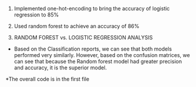 1. Implemented one-hot-encoding to bring the accuracy of logistic regression to 85%

2. Used random forest to achieve an accuracy of 86%

3. RANDOM FOREST vs. LOGISTIC REGRESSION ANALYSIS
- Based on the Classification reports, we can see that both models performed very similarly. However, based on the confusion matrices, we can see that because the Random forest model had greater precision and accuracy, it is the superior model. 
   

*The overall code is in the first file
